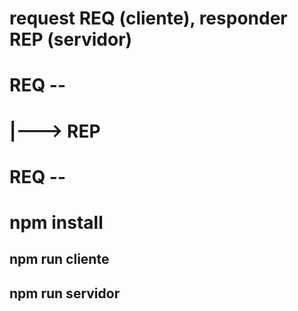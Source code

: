 
# request REQ (cliente), responder REP (servidor)

# REQ --
#      |---> REP
# REQ --

# npm install 
## npm run cliente
## npm run servidor
